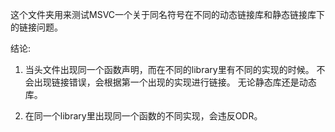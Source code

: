 这个文件夹用来测试MSVC一个关于同名符号在不同的动态链接库和静态链接库下的链接问题。

结论:

1. 当头文件出现同一个函数声明，而在不同的library里有不同的实现的时候。
不会出现链接错误，会根据第一个出现的实现进行链接。
无论静态库还是动态库。

2. 在同一个library里出现同一个函数的不同实现，会违反ODR。
